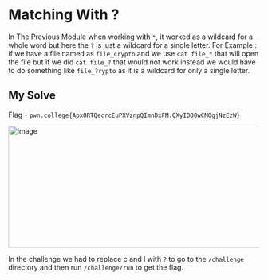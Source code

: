 # Matching With ?

In The Previous Module when working with `*`, it worked as a wildcard for a whole word but here the `?` is just a wildcard for a single letter.
For Example : if we have a file named as `file_crypto` and we use `cat file_*` that will open the file but if we did `cat file_?` that would not work instead we would have to do something like `file_?rypto` as it is a wildcard for only a single letter.

## My Solve

Flag - `pwn.college{ApxORTQecrcEuPXVznpQImnDxFM.QXyIDO0wCM0gjNzEzW}`

<img width="694" height="245" alt="image" src="https://github.com/user-attachments/assets/6e01992e-baf9-4339-ad99-f46f6aa7d16c" />

In the challenge we had to replace c and l with `?` to go to the `/challenge` directory and then run `/challenge/run` to get the flag.
